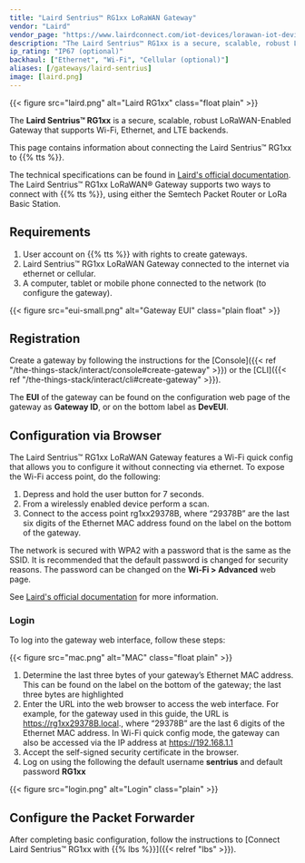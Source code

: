 ```yaml
---
title: "Laird Sentrius™ RG1xx LoRaWAN Gateway"
vendor: "Laird"
vendor_page: "https://www.lairdconnect.com/iot-devices/lorawan-iot-devices/sentrius-rg1xx-lorawan-gateway-wi-fi-ethernet-optional-lte-us-only"
description: "The Laird Sentrius™ RG1xx is a secure, scalable, robust LoRaWAN-Enabled Gateway that supports Wi-Fi, Ethernet, and LTE backends."
ip_rating: "IP67 (optional)"
backhaul: ["Ethernet", "Wi-Fi", "Cellular (optional)"]
aliases: [/gateways/laird-sentrius]
image: [laird.png]
---
```


{{< figure src="laird.png" alt="Laird RG1xx" class="float plain" >}}

The **Laird Sentrius™ RG1xx** is a secure, scalable, robust LoRaWAN-Enabled Gateway that supports Wi-Fi, Ethernet, and LTE backends.

This page contains information about connecting the Laird Sentrius™ RG1xx to {{% tts %}}.

<!--more-->

The technical specifications can be found in [Laird's official documentation](https://www.lairdconnect.com/wireless-modules/lorawan-solutions/sentrius-rg1xx-lorawan-gateway-wi-fi-ethernet-optional-lte-us-only#documentation). The Laird Sentrius™ RG1xx LoRaWAN® Gateway supports two ways to connect with {{% tts %}}, using either the Semtech Packet Router or LoRa Basic Station.

## Requirements

1. User account on {{% tts %}} with rights to create gateways.
2. Laird Sentrius™ RG1xx LoRaWAN Gateway connected to the internet via ethernet or cellular.
3. A computer, tablet or mobile phone connected to the network (to configure the gateway).

{{< figure src="eui-small.png" alt="Gateway EUI" class="plain float" >}}

## Registration

Create a gateway by following the instructions for the [Console]({{< ref "/the-things-stack/interact/console#create-gateway" >}}) or the [CLI]({{< ref "/the-things-stack/interact/cli#create-gateway" >}}).

The **EUI** of the gateway can be found on the configuration web page of the gateway as **Gateway ID**, or on the bottom label as **DevEUI**.

## Configuration via Browser

The Laird Sentrius™ RG1xx LoRaWAN Gateway features a Wi-Fi quick config that allows you to configure it without connecting via ethernet. To expose the Wi-Fi access point, do the following:

1. Depress and hold the user button for 7 seconds.
2. From a wirelessly enabled device perform a scan.
3. Connect to the access point rg1xx29378B, where “29378B” are the last six digits of the Ethernet MAC address found on the label on the bottom of the gateway.

The network is secured with WPA2 with a password that is the same as the SSID.  It is recommended that the default password is changed for security reasons.  The password can be changed on the **Wi-Fi > Advanced** web page.

See [Laird's official documentation](https://www.lairdconnect.com/wireless-modules/lorawan-solutions/sentrius-rg1xx-lorawan-gateway-wi-fi-ethernet-optional-lte-us-only#documentation) for more information.

### Login

To log into the gateway web interface, follow these steps:

{{< figure src="mac.png" alt="MAC" class="float plain" >}}

1. Determine the last three bytes of your gateway’s Ethernet MAC address. This can be found on the label on the bottom of the gateway; the last three bytes are highlighted
2. Enter the URL into the web browser to access the web interface. For example, for the gateway used in this guide, the URL is https://rg1xx29378B.local., where “29378B” are the last 6 digits of the Ethernet MAC address. In Wi-Fi quick config mode, the gateway can also be accessed via the IP address at https://192.168.1.1 
3. Accept the self-signed security certificate in the browser.
4. Log on using the following the default username **sentrius** and default password **RG1xx**

{{< figure src="login.png" alt="Login" class="plain" >}}

## Configure the Packet Forwarder

After completing basic configuration, follow the instructions to [Connect Laird Sentrius™ RG1xx with {{% lbs %}}]({{< relref "lbs" >}}).

